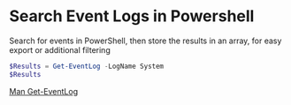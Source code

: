 # Search Event Logs in Powershell

Search for events in PowerShell, then store the results in an array, for easy export or additional filtering

```PowerShell
$Results = Get-EventLog -LogName System
$Results
```

[Man Get-EventLog](https://docs.microsoft.com/en-us/powershell/module/microsoft.powershell.management/get-eventlog?view=powershell-5.1)
